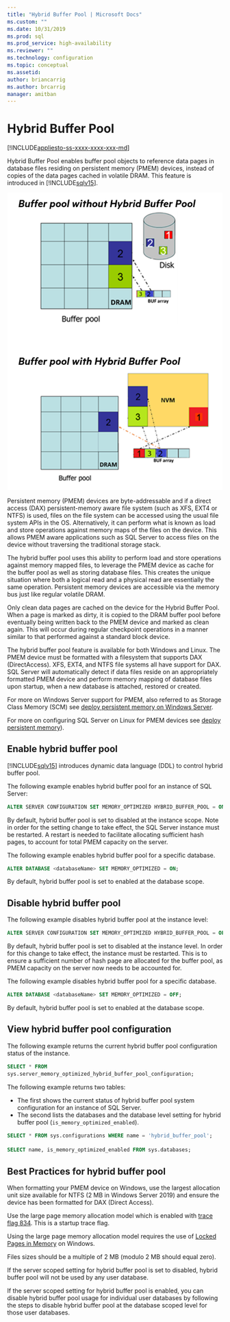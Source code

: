 ```yaml
---
title: "Hybrid Buffer Pool | Microsoft Docs"
ms.custom: ""
ms.date: 10/31/2019
ms.prod: sql
ms.prod_service: high-availability
ms.reviewer: ""
ms.technology: configuration
ms.topic: conceptual
ms.assetid: 
author: briancarrig
ms.author: brcarrig
manager: amitban
---
```

# Hybrid Buffer Pool
[!INCLUDE[appliesto-ss-xxxx-xxxx-xxx-md](../../includes/appliesto-ss-xxxx-xxxx-xxx-md.md)]

Hybrid Buffer Pool enables buffer pool objects to reference data pages in database files residing on persistent memory (PMEM) devices, instead of copies of the data pages cached in volatile DRAM. This feature is introduced in [!INCLUDE[sqlv15](../../includes/sssqlv15-md.md)].

![Hybrid Buffer Pool](./media/hybrid-buffer-pool.png)

Persistent memory (PMEM) devices are byte-addressable and if a direct access (DAX) persistent-memory aware file system (such as XFS, EXT4 or NTFS) is used, files on the file system can be accessed using the usual file system APIs in the OS. Alternatively, it can perform what is known as load and store operations against memory maps of the files on the device. This allows PMEM aware applications such as SQL Server to access files on the device without traversing the traditional storage stack.

The hybrid buffer pool uses this ability to perform load and store operations against memory mapped files, to leverage the PMEM device as cache for the buffer pool as well as storing database files. This creates the unique situation where both a logical read and a physical read are essentially the same operation. Persistent memory devices are accessible via the memory bus just like regular volatile DRAM.

Only clean data pages are cached on the device for the Hybrid Buffer Pool. When a page is marked as dirty, it is copied to the DRAM buffer pool before eventually being written back to the PMEM device and marked as clean again. This will occur during regular checkpoint operations in a manner similar to that performed against a standard block device.

The hybrid buffer pool feature is available for both Windows and Linux. The PMEM device must be formatted with a filesystem that supports DAX (DirectAccess). XFS, EXT4, and NTFS file systems all have support for DAX. SQL Server will automatically detect if data files reside on an appropriately formatted PMEM device and perform memory mapping of database files upon startup, when a new database is attached, restored or created.

For more on Windows Server support for PMEM, also referred to as Storage Class Memory (SCM) see [deploy persistent memory on Windows Server](/windows-server/storage/storage-spaces/deploy-pmem/).

For more on configuring SQL Server on Linux for PMEM devices see [deploy persistent memory](../../linux/sql-server-linux-configure-pmem.md)).


## Enable hybrid buffer pool

[!INCLUDE[sqlv15](../../includes/sssqlv15-md.md)] introduces dynamic data language (DDL) to control hybrid buffer pool.

The following example enables hybrid buffer pool for an instance of SQL Server:

```sql
ALTER SERVER CONFIGURATION SET MEMORY_OPTIMIZED HYBRID_BUFFER_POOL = ON;
```

By default, hybrid buffer pool is set to disabled at the instance scope. Note in order for the setting change to take effect, the SQL Server instance must be restarted. A restart is needed to facilitate allocating sufficient hash pages, to account for total PMEM capacity on the server.

The following example enables hybrid buffer pool for a specific database.

```sql
ALTER DATABASE <databaseName> SET MEMORY_OPTIMIZED = ON;
```

By default, hybrid buffer pool is set to enabled at the database scope.

## Disable hybrid buffer pool

The following example disables hybrid buffer pool at the instance level:

```sql
ALTER SERVER CONFIGURATION SET MEMORY_OPTIMIZED HYBRID_BUFFER_POOL = OFF;
```

By default, hybrid buffer pool is set to disabled at the instance level. In order for this change to take effect, the instance must be restarted. This is to ensure a sufficient number of hash page are allocated for the buffer pool, as PMEM capacity on the server now needs to be accounted for.

The following example disables hybrid buffer pool for a specific database.

```sql
ALTER DATABASE <databaseName> SET MEMORY_OPTIMIZED = OFF;
```

By default, hybrid buffer pool is set to enabled at the database scope.

## View hybrid buffer pool configuration

The following example returns the current hybrid buffer pool configuration status of the instance.

```sql
SELECT * FROM
sys.server_memory_optimized_hybrid_buffer_pool_configuration;
```

The following example returns two tables:

- The first shows the current status of hybrid buffer pool system configuration for an instance of SQL Server.
- The second lists the databases and the database level setting for hybrid buffer pool (`is_memory_optimized_enabled`).

```sql
SELECT * FROM sys.configurations WHERE name = 'hybrid_buffer_pool';

SELECT name, is_memory_optimized_enabled FROM sys.databases;
```

## Best Practices for hybrid buffer pool

When formatting your PMEM device on Windows, use the largest allocation unit size available for NTFS (2 MB in Windows Server 2019) and ensure the device has been formatted for DAX (Direct Access).

Use the large page memory allocation model which is enabled with [trace flag 834](../../t-sql/database-console-commands/dbcc-traceon-trace-flags-transact-sql.md). This is a startup trace flag.

Using the large page memory allocation model requires the use of [Locked Pages in Memory](./enable-the-lock-pages-in-memory-option-windows.md) on Windows.

Files sizes should be a multiple of 2 MB (modulo 2 MB should equal zero).

If the server scoped setting for hybrid buffer pool is set to disabled, hybrid buffer pool will not be used by any user database.

If the server scoped setting for hybrid buffer pool is enabled, you can disable hybrid buffer pool usage for individual user databases by following the steps to disable hybrid buffer pool at the database scoped level for those user databases.
